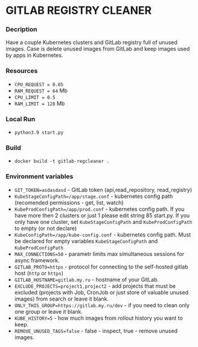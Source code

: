# GITLAB REGISTRY CLEANER
### Decription
Have a couple Kubernetes clusters and GitLab registry full of unused images. Case is delete unused images from GitLab and keep images used by apps in Kubernetes.

### Resources
 * `CPU_REQUEST = 0.05`
 * `RAM_REQUEST = 64` Mb
 * `CPU_LIMIT = 0.5`
 * `RAM_LIMIT = 128` Mb

### Local Run
 * `python3.9 start.py`
 
### Build
  * `docker build -t gitlab-regcleaner .`
 
### Environment variables
 * `GIT_TOKEN=asdasdasd` - GitLab token (api,read_repository, read_registry)
 * `KubeStageConfigPath=/app/stage.conf` - kubernetes config path (recomended permissions -  get, list, watch)
 * `KubeProdConfigPath=/app/prod.conf` - kubernetes config path. If you have more then 2 clusters or just 1 please edit string 85 start.py. If you only have one cluster, set `KubeStageConfigPath` and `KubeProdConfigPath` to empty (or not declare)
 * `KubeConfigPath=/app/kube-config.conf` - kubernetes config path. Must be declared for empty variables `KubeStageConfigPath` and `KubeProdConfigPath`
 * `MAX_CONNECTIONS=50` - parametr limits max simultaneous sessions for async framework.
 * `GITLAB_PROTO=https` - protocol for connecting to the self-hosted gitlab host (`http` or `https`)
 * `GITLAB_HOSTNAME=gitlab.my.ru` - hostname of your GitLab.
 * `EXCLUDE_PROJECTS=project1,project2` - add projects that must be excluded (projects with Job, CronJob or just store of valuable unused images) from search or leave it blank.
 * `ONLY_THIS_GROUP=https://gitlab.my.ru/dev` - if you need to clean only one group or leave it blank.
 * `KUBE_HISTORY=5` - how much images from rollout history you want to keep.
 * `REMOVE_UNUSED_TAGS=false` - false - inspect,  true - remove unused images.
